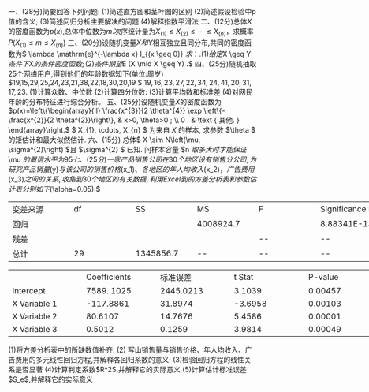 一、(28分)简要回答下列问题:
 (1)简述直方图和茎叶图的区别
 (2)简述假设检验中p值的含义;
 (3)简述问归分析主要解决的问题
 (4)解释指数平滑法
 二、(12分)总体$X$的密度函数为$p(x),$总体中位数为$m.$次序统计量为$X_{(1)}\le X_{(2)}\le \cdots \le X_{(n)}$，求概率$P(X_{(1)}\le m\le X_{(n)})$
 三、(20分)设随机变量$X和Y$相互独立且同分布,共同的密度函数为$ \lambda \mathrm{e}^{-\lambda x} I_{(x \geq 0\}} $求：.
 (1)给定$X \geq Y $条件下$X$的条件密度函数;
 (2)条件期望$E  (X \mid X \geq Y) .$
 四、(25分)随机抽取25个网络用户,得到他们的年龄数据知下(单位:周岁)
 $19,15,29,25,24,23,21,38,22,18,30,20,19 
$
 $19,16,23,27,22,34,24,41,20,31,17,23 .$
 (1)计算众数、中位数
 (2)计算四分位数:
 (3)计算平均数和标准差
 (4)对网民年龄的分布特征进行综合分析。
 五、(25分)设随机变量$X$的密度函数为$p(x)=\left\{\begin{array}{ll}
\frac{x^{3}}{2 \theta^{4}} \exp \left\{-\frac{x^{2}}{2 \theta^{2}}\right\}, & x>0, \theta>0 ; \\
0 . & \text { 其他. }
\end{array}\right.$
 $ X_{1}, \cdots, X_{n} $ 为来自  $X$  的样本, 求参数  $\theta $ 的矩估计和最大似然估计.
 六、(15分) 总体$  X \sim N\left(\mu, \sigma^{2}\right)  $且  $\sigma^{2} $ 已知. 问样本容量  $n  $取多大时才能保证$  \mu  $的置信水平为  95 % 的置信区间的长度不大于0.98？
 七、(25分)一家产品销售公司在30个地区设有销售分公司,为研究产品销量($y$)与该公司的销售价格($x_1$)、各地区的年人均收入($x_2$)，广告费用($x_3$)之间的关系,收集到30个地区的有关数据,利用Excel到的方差分析表和参数估计表分别如下$(\alpha=0.05):$
 <table data-lake-id="G1vW1" id="G1vW1" width-mode="contain" class="lake-table" style="width: 750px"><colgroup><col width="125"><col width="125"><col width="125"><col width="125"><col width="125"><col width="125"></colgroup><tbody><tr data-lake-id="ua55acca6" id="ua55acca6"><td data-lake-id="uea7c4713" id="uea7c4713">变差来源
 </td><td data-lake-id="udb8dc4f5" id="udb8dc4f5">df
 </td><td data-lake-id="ub076b03a" id="ub076b03a">SS
 </td><td data-lake-id="u5b4ca9f7" id="u5b4ca9f7">MS
 </td><td data-lake-id="u6fdc9d23" id="u6fdc9d23">F
 </td><td data-lake-id="uadd779ac" id="uadd779ac">Significance F
 </td></tr><tr data-lake-id="u194bad93" id="u194bad93"><td data-lake-id="ubfee93b4" id="ubfee93b4">回归
 </td><td data-lake-id="u814a4d82" id="u814a4d82">

 </td><td data-lake-id="u9f0e46e3" id="u9f0e46e3">

 </td><td data-lake-id="ub4002aa0" id="ub4002aa0">4008924.7
 </td><td data-lake-id="u86e07a3a" id="u86e07a3a">

 </td><td data-lake-id="u15c1672b" id="u15c1672b">8.88341E-13
 </td></tr><tr data-lake-id="uf4bea8fe" id="uf4bea8fe"><td data-lake-id="u8fb44aff" id="u8fb44aff">残差
 </td><td data-lake-id="uc12bdb10" id="uc12bdb10">

 </td><td data-lake-id="u28ab24f6" id="u28ab24f6">

 </td><td data-lake-id="uec056535" id="uec056535">

 </td><td data-lake-id="u6d6e3f28" id="u6d6e3f28">--
 </td><td data-lake-id="u919826b9" id="u919826b9">--
 </td></tr><tr data-lake-id="u63f1ab43" id="u63f1ab43"><td data-lake-id="uf36c3498" id="uf36c3498">总计
 </td><td data-lake-id="u3c18a883" id="u3c18a883">29
 </td><td data-lake-id="u94d08f96" id="u94d08f96">1345856.7
 </td><td data-lake-id="u9daaba24" id="u9daaba24">--
 </td><td data-lake-id="udaa8981e" id="udaa8981e">--
 </td><td data-lake-id="u8b3e430b" id="u8b3e430b">--
 </td></tr></tbody></table><table data-lake-id="EkluI" id="EkluI" width-mode="contain" class="lake-table" style="width: 751px"><colgroup><col width="150"><col width="150"><col width="150"><col width="151"><col width="150"></colgroup><tbody><tr data-lake-id="uc8ab6b29" id="uc8ab6b29"><td data-lake-id="u192487f2" id="u192487f2">

 </td><td data-lake-id="u31201fe3" id="u31201fe3"> Coefficients 
 </td><td data-lake-id="ucd077704" id="ucd077704">标准误差
 </td><td data-lake-id="u7d7043fb" id="u7d7043fb">t Stat
 </td><td data-lake-id="u3e369a07" id="u3e369a07">P-value
 </td></tr><tr data-lake-id="u6f802e60" id="u6f802e60"><td data-lake-id="u5f109e89" id="u5f109e89">Intercept
 </td><td data-lake-id="u4ad24961" id="u4ad24961">7589. 1025
 </td><td data-lake-id="uf0b43b4e" id="uf0b43b4e">2445.0213
 </td><td data-lake-id="udfc5e696" id="udfc5e696">3.1039
 </td><td data-lake-id="uc03ba20b" id="uc03ba20b">0.00457
 </td></tr><tr data-lake-id="ud897283f" id="ud897283f"><td data-lake-id="ua7b12870" id="ua7b12870">X Variable 1
 </td><td data-lake-id="u9053dcdb" id="u9053dcdb">-117.8861
 </td><td data-lake-id="u6d831ffd" id="u6d831ffd">31.8974
 </td><td data-lake-id="uc6ea8623" id="uc6ea8623">-3.6958
 </td><td data-lake-id="u2f5ad2ca" id="u2f5ad2ca">0.00103
 </td></tr><tr data-lake-id="u1dbee734" id="u1dbee734"><td data-lake-id="ue4007e2f" id="ue4007e2f">X Variable 2
 </td><td data-lake-id="uad2d4faf" id="uad2d4faf">80.6107
 </td><td data-lake-id="u76679564" id="u76679564">14.7676
 </td><td data-lake-id="u617d737f" id="u617d737f">5.4586
 </td><td data-lake-id="ua79b3250" id="ua79b3250">0.00001
 </td></tr><tr data-lake-id="uc47cb4f2" id="uc47cb4f2"><td data-lake-id="uf9eabd45" id="uf9eabd45">X Variable 3
 </td><td data-lake-id="ub5045129" id="ub5045129">0.5012
 </td><td data-lake-id="u633e00f8" id="u633e00f8">0.1259
 </td><td data-lake-id="ud7830d56" id="ud7830d56">3.9814
 </td><td data-lake-id="ufa018cfc" id="ufa018cfc">0.00049
 </td></tr></tbody></table>(1)将方差分析表中的所缺数值补齐:
 (2) 写山销售量与销售价格、年人均收入、广告费用的多元线性回归方程,并解释各回归系数的意义:
 (3)检验回归方程的线性关系是否显著
 (4)计算判定系数$R^2$,并解释它的实际意义
 (5)计算估计标准误差$S_e$,并解释它的实际意义
 ​

 